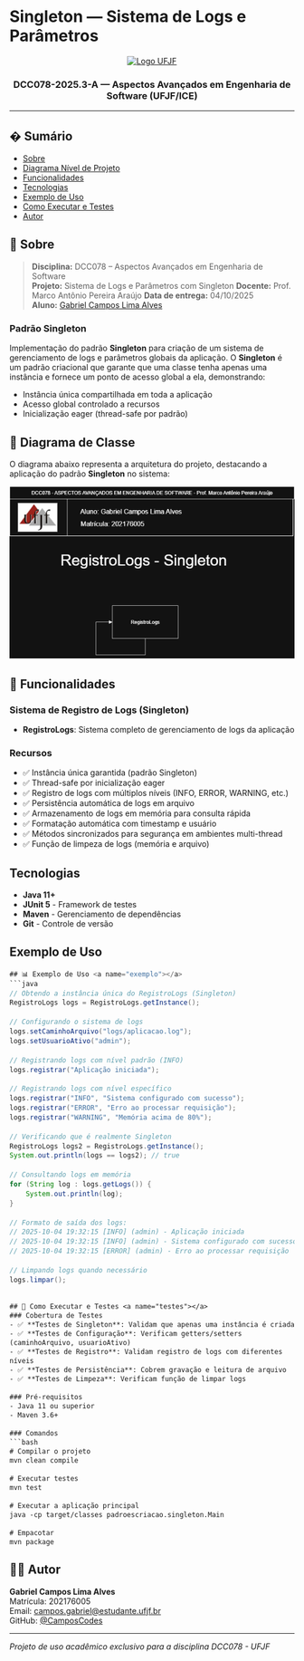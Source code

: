 # Singleton — Sistema de Logs e Parâmetros

<p align="center">
  <a href="https://www.ufjf.br/" rel="noopener">
    <img width=261 height=148 src="https://upload.wikimedia.org/wikipedia/commons/thumb/7/71/Logo_da_UFJF.png/640px-Logo_da_UFJF.png" alt="Logo UFJF">
  </a>
</p>

<h3 align="center">DCC078-2025.3-A — Aspectos Avançados em Engenharia de Software (UFJF/ICE)</h3>

---

## � Sumário
- [Sobre](#sobre)
- [Diagrama Nível de Projeto](#diagrama)
- [Funcionalidades](#funcionalidades)
- [Tecnologias](#tecnologias)
- [Exemplo de Uso](#exemplo)
- [Como Executar e Testes](#testes)
- [Autor](#autor)

## 🧐 Sobre <a name="sobre"></a>
> **Disciplina:** DCC078 – Aspectos Avançados em Engenharia de Software  
> **Projeto:** Sistema de Logs e Parâmetros com Singleton
> **Docente:** Prof. Marco Antônio Pereira Araújo
> **Data de entrega:** 04/10/2025  
> **Aluno:** [Gabriel Campos Lima Alves](#autor)

### Padrão Singleton
Implementação do padrão **Singleton** para criação de um sistema de gerenciamento de logs e parâmetros globais da aplicação.
O **Singleton** é um padrão criacional que garante que uma classe tenha apenas uma instância e fornece um ponto de acesso global a ela, demonstrando:
- Instância única compartilhada em toda a aplicação
- Acesso global controlado a recursos
- Inicialização eager (thread-safe por padrão)

## 📐 Diagrama de Classe <a name="diagrama"></a>
O diagrama abaixo representa a arquitetura do projeto, destacando a aplicação do padrão **Singleton** no sistema:

<p align="center">
  <img src="./Singleton.png" alt="Diagrama de Classe - Singleton" width="800"/>
</p>

## 🚀 Funcionalidades <a name="funcionalidades"></a>
### Sistema de Registro de Logs (Singleton)
- **RegistroLogs**: Sistema completo de gerenciamento de logs da aplicação

### Recursos
- ✅ Instância única garantida (padrão Singleton)
- ✅ Thread-safe por inicialização eager
- ✅ Registro de logs com múltiplos níveis (INFO, ERROR, WARNING, etc.)
- ✅ Persistência automática de logs em arquivo
- ✅ Armazenamento de logs em memória para consulta rápida
- ✅ Formatação automática com timestamp e usuário
- ✅ Métodos sincronizados para segurança em ambientes multi-thread
- ✅ Função de limpeza de logs (memória e arquivo)

##  Tecnologias <a name="tecnologias"></a>
- **Java 11+**
- **JUnit 5** - Framework de testes
- **Maven** - Gerenciamento de dependências
- **Git** - Controle de versão


## Exemplo de Uso <a name="exemplo"></a>
```java
## 📊 Exemplo de Uso <a name="exemplo"></a>
```java
// Obtendo a instância única do RegistroLogs (Singleton)
RegistroLogs logs = RegistroLogs.getInstance();

// Configurando o sistema de logs
logs.setCaminhoArquivo("logs/aplicacao.log");
logs.setUsuarioAtivo("admin");

// Registrando logs com nível padrão (INFO)
logs.registrar("Aplicação iniciada");

// Registrando logs com nível específico
logs.registrar("INFO", "Sistema configurado com sucesso");
logs.registrar("ERROR", "Erro ao processar requisição");
logs.registrar("WARNING", "Memória acima de 80%");

// Verificando que é realmente Singleton
RegistroLogs logs2 = RegistroLogs.getInstance();
System.out.println(logs == logs2); // true

// Consultando logs em memória
for (String log : logs.getLogs()) {
    System.out.println(log);
}

// Formato de saída dos logs:
// 2025-10-04 19:32:15 [INFO] (admin) - Aplicação iniciada
// 2025-10-04 19:32:15 [INFO] (admin) - Sistema configurado com sucesso
// 2025-10-04 19:32:15 [ERROR] (admin) - Erro ao processar requisição

// Limpando logs quando necessário
logs.limpar();
```
```

## 🧪 Como Executar e Testes <a name="testes"></a>
### Cobertura de Testes
- ✅ **Testes de Singleton**: Validam que apenas uma instância é criada
- ✅ **Testes de Configuração**: Verificam getters/setters (caminhoArquivo, usuarioAtivo)
- ✅ **Testes de Registro**: Validam registro de logs com diferentes níveis
- ✅ **Testes de Persistência**: Cobrem gravação e leitura de arquivo
- ✅ **Testes de Limpeza**: Verificam função de limpar logs

### Pré-requisitos
- Java 11 ou superior
- Maven 3.6+

### Comandos
```bash
# Compilar o projeto
mvn clean compile

# Executar testes
mvn test

# Executar a aplicação principal
java -cp target/classes padroescriacao.singleton.Main

# Empacotar
mvn package
```

## 👨‍💻 Autor <a name="autor"></a>
**Gabriel Campos Lima Alves**  
Matrícula: 202176005  
Email: campos.gabriel@estudante.ufjf.br  
GitHub: [@CamposCodes](https://github.com/CamposCodes)

---

*Projeto de uso acadêmico exclusivo para a disciplina DCC078 - UFJF*